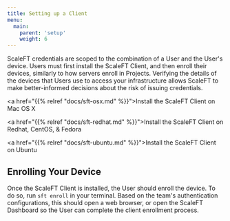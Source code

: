 ```yaml
---
title: Setting up a Client
menu:
  main:
    parent: 'setup'
    weight: 6
---
```


ScaleFT credentials are scoped to the combination of a User and the User's device.
Users must first install the ScaleFT Client, and then enroll their devices, similarly
to how servers enroll in Projects. Verifying the details of the devices that Users use
to access your infrastructure allows ScaleFT to make better-informed decisions about the
risk of issuing credentials.

<a href="{{% relref "docs/sft-osx.md" %}}">Install the ScaleFT Client on Mac OS X</a>

<a href="{{% relref "docs/sft-redhat.md" %}}">Install the ScaleFT Client on Redhat, CentOS, & Fedora</a>

<a href="{{% relref "docs/sft-ubuntu.md" %}}">Install the ScaleFT Client on Ubuntu</a>


## Enrolling Your Device

Once the ScaleFT Client is installed, the User should enroll the device. To
do so, run `sft enroll` in your terminal. Based on the team's authentication
configurations, this should open a web browser, or open the ScaleFT Dashboard
so the User can complete the client enrollment process.
